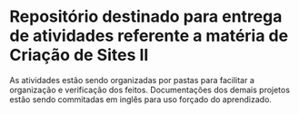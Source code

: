 # Repositório destinado para entrega de atividades referente a matéria de Criação de Sites II #

As atividades estão sendo organizadas por pastas para facilitar a organização e verificação dos feitos.
Documentações dos demais projetos estão sendo commitadas em inglês para uso forçado do aprendizado.
